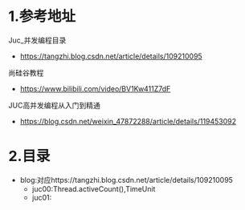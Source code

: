 # 1.参考地址
Juc_并发编程目录
- https://tangzhi.blog.csdn.net/article/details/109210095

尚硅谷教程
- https://www.bilibili.com/video/BV1Kw411Z7dF

JUC高并发编程从入门到精通
- https://blog.csdn.net/weixin_47872288/article/details/119453092

# 2.目录
- blog:对应https://tangzhi.blog.csdn.net/article/details/109210095
    - juc00:Thread.activeCount(),TimeUnit
    - juc01:
